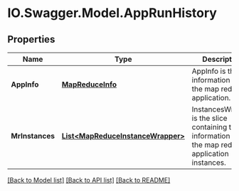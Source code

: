 # IO.Swagger.Model.AppRunHistory
## Properties

Name | Type | Description | Notes
------------ | ------------- | ------------- | -------------
**AppInfo** | [**MapReduceInfo**](MapReduceInfo.md) | AppInfo is the information about the map reduce application. | [optional] 
**MrInstances** | [**List&lt;MapReduceInstanceWrapper&gt;**](MapReduceInstanceWrapper.md) | InstancesWrapper is the slice containing the information about the map reduce application instances. | [optional] 

[[Back to Model list]](../README.md#documentation-for-models) [[Back to API list]](../README.md#documentation-for-api-endpoints) [[Back to README]](../README.md)

